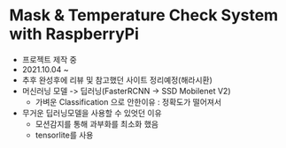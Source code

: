 # Mask & Temperature Check System with RaspberryPi

* 프로젝트 제작 중
* 2021.10.04 ~
* 추후 완성후에 리뷰 및 참고했던 사이트 정리예정(해라시환)
* 머신러닝 모델 -> 딥러닝(FasterRCNN -> SSD Mobilenet V2)
  * 가벼운 Classification 으로 안한이유 : 정확도가 떨어져서
* 무거운 딥러닝모델을 사용할 수 있엇던 이유
  * 모션감지를 통해 과부화를 최소화 했음
  * tensorlite를 사용
